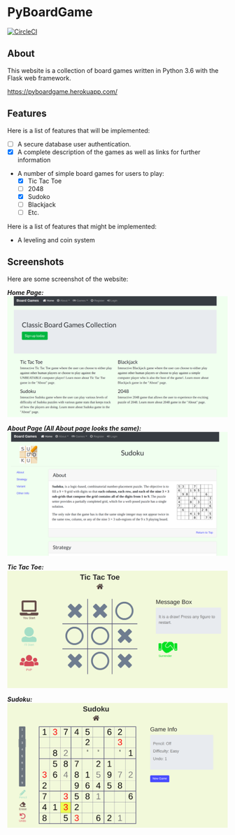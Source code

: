 # PyBoardGame
[![CircleCI](https://circleci.com/gh/larryworm1127/PyBoardGame.svg?style=svg)](https://circleci.com/gh/larryworm1127/PyBoardGame)

## About
This website is a collection of board games written in Python 3.6 with the Flask
web framework.

https://pyboardgame.herokuapp.com/

## Features
Here is a list of features that will be implemented:
- [ ] A secure database user authentication.
- [x] A complete description of the games as well as links for further information
- A number of simple board games for users to play:
    - [x] Tic Tac Toe
    - [ ] 2048
    - [x] Sudoko
    - [ ] Blackjack
    - [ ] Etc.

Here is a list of features that might be implemented:
- A leveling and coin system

## Screenshots
Here are some screenshot of the website:

**_Home Page:_**
![Image of home page](assets/screenshots/screenshot_home.png)

**_About Page (All About page looks the same):_**
![Image of about page](assets/screenshots/screenshot_about.png)

**_Tic Tac Toe:_**
![Image of Tic Tac Toe](assets/screenshots/screenshot_ttt.png)

**_Sudoku:_**
![Image of Sudoku](assets/screenshots/screenshot_sudoku.png)
